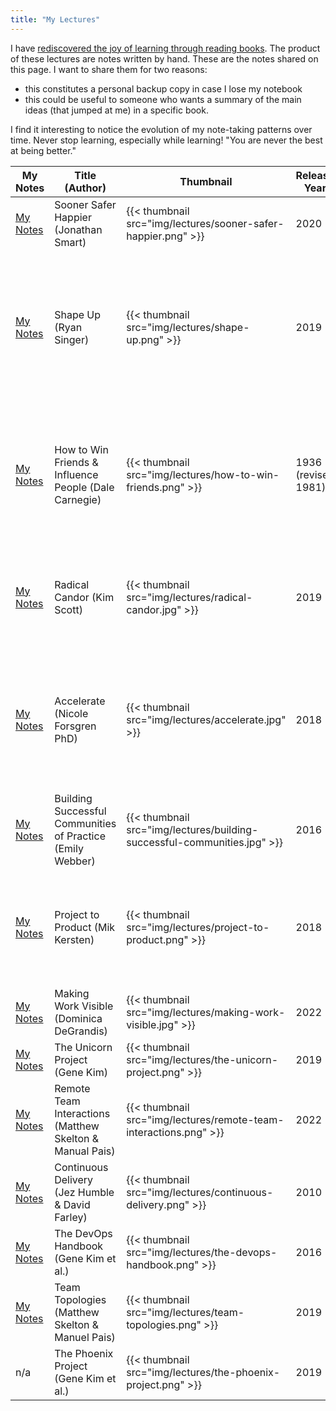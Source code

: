 ```yaml
---
title: "My Lectures"
---
```


I have [rediscovered the joy of learning through reading
books](/posts/2022/08/overcoming-learning-anxiety/). The product of
these lectures are notes written by hand. These are the notes shared on
this page. I want to share them for two reasons:

- this constitutes a personal backup copy in case I lose my notebook
- this could be useful to someone who wants a summary of the main ideas
  (that jumped at me) in a specific book.

I find it interesting to notice the evolution of my note-taking patterns
over time. Never stop learning, especially while learning! "You are never
the best at being better."

| My Notes                                                      | Title (Author)                                             | Thumbnail                                                                | Release Year        | Finished Date       | My rating                                                                                                                                            |
|---------------------------------------------------------------|------------------------------------------------------------|--------------------------------------------------------------------------|---------------------|---------------------|------------------------------------------------------------------------------------------------------------------------------------------------------|
| [My Notes](/lectures/sooner-safer-happier.pdf)                    | Sooner Safer Happier (Jonathan Smart)                      | {{< thumbnail src="img/lectures/sooner-safer-happier.png" >}}            | 2020                | (Currently reading) | TBD                                                                                                                                                  |
| [My Notes](/lectures/shape-up.pdf)                                | Shape Up (Ryan Singer)                                     | {{< thumbnail src="img/lectures/shape-up.png" >}}                        | 2019                | 2023-03-14          | 4.5 / 5 -- Really clever framework that has the potential to replace Agile and Scrum. I hope I'll get to try it out someday. Everything just clicks! |
| [My Notes](/lectures/how-to-win-friends-and-influence-people.pdf) | How to Win Friends & Influence People (Dale Carnegie)      | {{< thumbnail src="img/lectures/how-to-win-friends.png" >}}              | 1936 (revised 1981) | 2023-03-07          | 4.5 / 5 -- Groundbreaking for its time, and still relevant today. Good tips about how to listen to people and get them to think about your ideas.    |
| [My Notes](/lectures/radical-candor.pdf)                          | Radical Candor (Kim Scott)                                 | {{< thumbnail src="img/lectures/radical-candor.jpg" >}}                  | 2019                | 2023-02-28          | 5 / 5 -- Essential reading for anyone who has to interact with a manager or employees on a daily basis!                                              |
| [My Notes](/lectures/accelerate.pdf)                              | Accelerate (Nicole Forsgren PhD)                           | {{< thumbnail src="img/lectures/accelerate.jpg" >}}                      | 2018                | 2023-01-24          | 4 / 5 -- The science behind the ideas that were first featured in the DevOps Handbook. A much appreciated look behind the curtain.                   |
| [My Notes](/lectures/building-successful-communities.pdf)         | Building Successful Communities of Practice (Emily Webber) | {{< thumbnail src="img/lectures/building-successful-communities.jpg" >}} | 2016                | 2023-01-14          | 4 / 5                                                                                                                                                |
| [My Notes](/lectures/project-to-product.pdf)                      | Project to Product (Mik Kersten)                           | {{< thumbnail src="img/lectures/project-to-product.png" >}}              | 2018                | 2022-12-18          | 4.5 / 5 -- Revolutionary. The author gives a true recipe for connecting IT with the business in any organization.                                    |
| [My Notes](/lectures/making-work-visible.pdf)                     | Making Work Visible (Dominica DeGrandis)                   | {{< thumbnail src="img/lectures/making-work-visible.jpg" >}}             | 2022                | 2022-12-03          | 4.5 / 5                                                                                                                                              |
| [My Notes](/lectures/the-unicorn-project.pdf)                     | The Unicorn Project (Gene Kim)                             | {{< thumbnail src="img/lectures/the-unicorn-project.png" >}}             | 2019                | 2022-10-30          | 3.5 / 5                                                                                                                                              |
| [My Notes](/lectures/remote-team-interactions.pdf)                | Remote Team Interactions (Matthew Skelton & Manual Pais)   | {{< thumbnail src="img/lectures/remote-team-interactions.png" >}}        | 2022                | 2022-09-21          | 4 / 5                                                                                                                                                |
| [My Notes](/lectures/continuous-delivery.pdf)                     | Continuous Delivery (Jez Humble & David Farley)            | {{< thumbnail src="img/lectures/continuous-delivery.png" >}}             | 2010                | 2022-09-01          | 3.5 / 5                                                                                                                                              |
| [My Notes](/lectures/the-devops-handbook.pdf)                     | The DevOps Handbook (Gene Kim et al.)                      | {{< thumbnail src="img/lectures/the-devops-handbook.png" >}}             | 2016                | 2022-08-01          | 5 / 5                                                                                                                                                |
| [My Notes](/lectures/team-topologies.pdf)                         | Team Topologies (Matthew Skelton & Manuel Pais)            | {{< thumbnail src="img/lectures/team-topologies.png" >}}                 | 2019                | 2022-07-10          | 4 / 5                                                                                                                                                |
| n/a                                                           | The Phoenix Project (Gene Kim et al.)                      | {{< thumbnail src="img/lectures/the-phoenix-project.png" >}}             | 2019                | 2019-03-02          | 5 / 5                                                                                                                                                |
